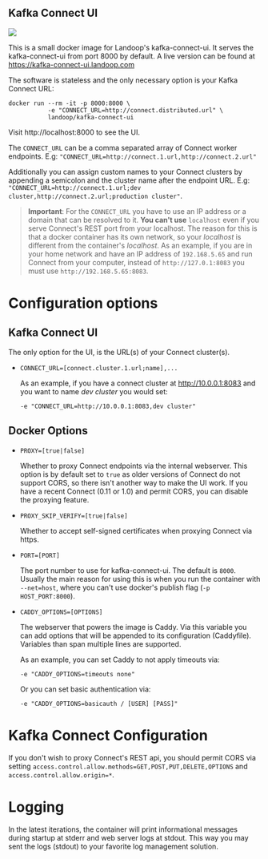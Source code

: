 ## Kafka Connect UI ##

[![](https://images.microbadger.com/badges/image/landoop/kafka-connect-ui.svg)](http://microbadger.com/images/landoop/kafka-connect-ui)

This is a small docker image for Landoop's kafka-connect-ui.
It serves the kafka-connect-ui from port 8000 by default.
A live version can be found at <https://kafka-connect-ui.landoop.com>

The software is stateless and the only necessary option is your Kafka Connect
URL:

    docker run --rm -it -p 8000:8000 \
               -e "CONNECT_URL=http://connect.distributed.url" \
               landoop/kafka-connect-ui

Visit http://localhost:8000 to see the UI.

The `CONNECT_URL` can be a comma separated array of Connect worker
endpoints. E.g: `"CONNECT_URL=http://connect.1.url,http://connect.2.url"`

Additionally you can assign custom names to your Connect clusters by appending
a semicolon and the cluster name after the endpoint URL. E.g:
`"CONNECT_URL=http://connect.1.url;dev cluster,http://connect.2.url;production cluster"`.

> **Important**: For the `CONNECT_URL` you have to use an IP address or a domain
> that can be resolved to it. **You can't use** `localhost` even if you serve
> Connect's REST port from your localhost. The reason for this is that a docker
> container has its own network, so your _localhost_ is different from the
> container's _localhost_. As an example, if you are in your home network and
> have an IP address of `192.168.5.65` and run Connect from your computer,
> instead of `http://127.0.1:8083` you must use `http://192.168.5.65:8083`.

# Configuration options

## Kafka Connect UI

The only option for the UI, is the URL(s) of your Connect cluster(s).

- `CONNECT_URL=[connect.cluster.1.url;name],...`
  
  As an example, if you have a connect cluster at http://10.0.0.1:8083 and you
  want to name *dev cluster* you would set:
  
      -e "CONNECT_URL=http://10.0.0.1:8083,dev cluster"

## Docker Options

- `PROXY=[true|false]`
  
  Whether to proxy Connect endpoints via the internal webserver. This option
  is by default set to `true` as older versions of Connect do not support CORS,
  so there isn't another way to make the UI work. If you have a recent Connect
  (0.11 or 1.0) and permit CORS, you can disable the proxying feature.
- `PROXY_SKIP_VERIFY=[true|false]`
  
  Whether to accept self-signed certificates when proxying Connect via https.
- `PORT=[PORT]`
  
  The port number to use for kafka-connect-ui. The default is `8000`.
  Usually the main reason for using this is when you run the
  container with `--net=host`, where you can't use docker's publish
  flag (`-p HOST_PORT:8000`).
- `CADDY_OPTIONS=[OPTIONS]`
  
  The webserver that powers the image is Caddy. Via this variable
  you can add options that will be appended to its configuration
  (Caddyfile). Variables than span multiple lines are supported.
  
  As an example, you can set Caddy to not apply timeouts via:
  
      -e "CADDY_OPTIONS=timeouts none"
  
  Or you can set basic authentication via:
  
      -e "CADDY_OPTIONS=basicauth / [USER] [PASS]"

# Kafka Connect Configuration

If you don't wish to proxy Connect's REST api, you should permit CORS via setting
`access.control.allow.methods=GET,POST,PUT,DELETE,OPTIONS` and
`access.control.allow.origin=*`.

# Logging

In the latest iterations, the container will print informational messages during
startup at stderr and web server logs at stdout. This way you may sent the logs
(stdout) to your favorite log management solution.
